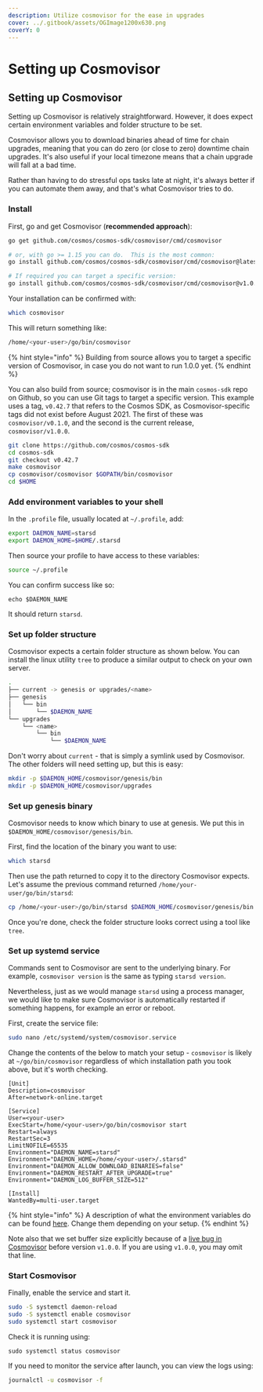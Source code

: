 ```yaml
---
description: Utilize cosmovisor for the ease in upgrades
cover: ../.gitbook/assets/OGImage1200x630.png
coverY: 0
---
```


# Setting up Cosmovisor

## Setting up Cosmovisor

Setting up Cosmovisor is relatively straightforward. However, it does expect certain environment variables and folder structure to be set.

Cosmovisor allows you to download binaries ahead of time for chain upgrades, meaning that you can do zero (or close to zero) downtime chain upgrades. It's also useful if your local timezone means that a chain upgrade will fall at a bad time.

Rather than having to do stressful ops tasks late at night, it's always better if you can automate them away, and that's what Cosmovisor tries to do.

### Install

First, go and get Cosmovisor (**recommended approach**):

```bash
go get github.com/cosmos/cosmos-sdk/cosmovisor/cmd/cosmovisor

# or, with go >= 1.15 you can do.  This is the most common:
go install github.com/cosmos/cosmos-sdk/cosmovisor/cmd/cosmovisor@latest

# If required you can target a specific version:
go install github.com/cosmos/cosmos-sdk/cosmovisor/cmd/cosmovisor@v1.0.0
```

Your installation can be confirmed with:

```bash
which cosmovisor
```

This will return something like:

```bash
/home/<your-user>/go/bin/cosmovisor
```

{% hint style="info" %}
Building from source allows you to target a specific version of Cosmovisor, in case you do not want to run 1.0.0 yet.
{% endhint %}

You can also build from source; cosmovisor is in the main `cosmos-sdk` repo on Github, so you can use Git tags to target a specific version. This example uses a tag, `v0.42.7` that refers to the Cosmos SDK, as Cosmovisor-specific tags did not exist before August 2021. The first of these was `cosmovisor/v0.1.0`, and the second is the current release, `cosmovisor/v1.0.0`.

```bash
git clone https://github.com/cosmos/cosmos-sdk
cd cosmos-sdk
git checkout v0.42.7
make cosmovisor
cp cosmovisor/cosmovisor $GOPATH/bin/cosmovisor
cd $HOME
```

### Add environment variables to your shell

In the `.profile` file, usually located at `~/.profile`, add:

```bash
export DAEMON_NAME=starsd
export DAEMON_HOME=$HOME/.starsd
```

Then source your profile to have access to these variables:

```bash
source ~/.profile
```

You can confirm success like so:

```
echo $DAEMON_NAME
```

It should return `starsd`.

### Set up folder structure

Cosmovisor expects a certain folder structure as shown below. You can install the linux utility `tree` to produce a similar output to check on your own server.

```bash
.
├── current -> genesis or upgrades/<name>
├── genesis
│   └── bin
│       └── $DAEMON_NAME
└── upgrades
    └── <name>
        └── bin
            └── $DAEMON_NAME
```

Don't worry about `current` - that is simply a symlink used by Cosmovisor. The other folders will need setting up, but this is easy:

```bash
mkdir -p $DAEMON_HOME/cosmovisor/genesis/bin
mkdir -p $DAEMON_HOME/cosmovisor/upgrades
```

### Set up genesis binary

Cosmovisor needs to know which binary to use at genesis. We put this in `$DAEMON_HOME/cosmovisor/genesis/bin`.

First, find the location of the binary you want to use:

```bash
which starsd
```

Then use the path returned to copy it to the directory Cosmovisor expects. Let's assume the previous command returned `/home/your-user/go/bin/starsd`:

```bash
cp /home/<your-user>/go/bin/starsd $DAEMON_HOME/cosmovisor/genesis/bin
```

Once you're done, check the folder structure looks correct using a tool like `tree`.

### Set up systemd service

Commands sent to Cosmovisor are sent to the underlying binary. For example, `cosmovisor version` is the same as typing `starsd version`.

Nevertheless, just as we would manage `starsd` using a process manager, we would like to make sure Cosmovisor is automatically restarted if something happens, for example an error or reboot.

First, create the service file:

```bash
sudo nano /etc/systemd/system/cosmovisor.service
```

Change the contents of the below to match your setup - `cosmovisor` is likely at `~/go/bin/cosmovisor` regardless of which installation path you took above, but it's worth checking.

```
[Unit]
Description=cosmovisor
After=network-online.target

[Service]
User=<your-user>
ExecStart=/home/<your-user>/go/bin/cosmovisor start
Restart=always
RestartSec=3
LimitNOFILE=65535
Environment="DAEMON_NAME=starsd"
Environment="DAEMON_HOME=/home/<your-user>/.starsd"
Environment="DAEMON_ALLOW_DOWNLOAD_BINARIES=false"
Environment="DAEMON_RESTART_AFTER_UPGRADE=true"
Environment="DAEMON_LOG_BUFFER_SIZE=512"

[Install]
WantedBy=multi-user.target
```

{% hint style="info" %}
A description of what the environment variables do can be found [here](https://docs.cosmos.network/master/run-node/cosmovisor.html). Change them depending on your setup.
{% endhint %}

Note also that we set buffer size explicitly because of a [live bug in Cosmovisor](https://github.com/cosmos/cosmos-sdk/pull/8590) before version `v1.0.0`. If you are using `v1.0.0`, you may omit that line.

### Start Cosmovisor

Finally, enable the service and start it.

```bash
sudo -S systemctl daemon-reload
sudo -S systemctl enable cosmovisor
sudo systemctl start cosmovisor
```

Check it is running using:

```
sudo systemctl status cosmovisor
```

If you need to monitor the service after launch, you can view the logs using:

```bash
journalctl -u cosmovisor -f
```
